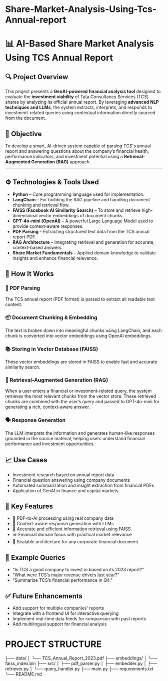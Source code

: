# Share-Market-Analysis-Using-Tcs-Annual-report

# 📊 AI-Based Share Market Analysis Using TCS Annual Report

## 🔍 Project Overview

This project presents a **GenAI-powered financial analysis tool** designed to evaluate the **investment viability** of Tata Consultancy Services (TCS) shares by analyzing its official annual report. By leveraging **advanced NLP techniques and LLMs**, the system extracts, interprets, and responds to investment-related queries using contextual information directly sourced from the document.


## 🎯 Objective

To develop a smart, AI-driven system capable of parsing TCS's annual report and answering questions about the company’s financial health, performance indicators, and investment potential using a **Retrieval-Augmented Generation (RAG)** approach.

---

## ⚙ Technologies & Tools Used

* **Python** – Core programming language used for implementation.
* **LangChain** – For building the RAG pipeline and handling document chunking and retrieval flow.
* **FAISS (Facebook AI Similarity Search)** – To store and retrieve high-dimensional vector embeddings of document chunks.
* **GPT-4o-mini (OpenAI)** – A powerful Large Language Model used to provide context-aware responses.
* **PDF Parsing** – Extracting structured text data from the TCS annual report PDF.
* **RAG Architecture** – Integrating retrieval and generation for accurate, context-based answers.
* **Share Market Fundamentals** – Applied domain knowledge to validate insights and enhance financial relevance.


## 🧠 How It Works

### 📄 PDF Parsing

The TCS annual report (PDF format) is parsed to extract all readable text content.

### 📦 Document Chunking & Embedding

The text is broken down into meaningful chunks using LangChain, and each chunk is converted into vector embeddings using OpenAI embeddings.

### 📚 Storing in Vector Database (FAISS)

These vector embeddings are stored in FAISS to enable fast and accurate similarity search.

### 🔁 Retrieval-Augmented Generation (RAG)

When a user enters a financial or investment-related query, the system retrieves the most relevant chunks from the vector store.
These retrieved chunks are combined with the user’s query and passed to GPT-4o-mini for generating a rich, context-aware answer.

### 🗣 Response Generation

The LLM interprets the information and generates human-like responses grounded in the source material, helping users understand financial performance and investment opportunities.


## 📈 Use Cases

* Investment research based on annual report data
* Financial question answering using company documents
* Automated summarization and insight extraction from financial PDFs
* Application of GenAI in finance and capital markets


## 📌 Key Features

* 📄 PDF-to-AI processing using real company data
* 🧠 Context-aware response generation with LLMs
* 🔎 Accurate and efficient information retrieval using FAISS
* 📊 Financial domain focus with practical market relevance
* 🚀 Scalable architecture for any corporate financial document

## 🧪 Example Queries

* "Is TCS a good company to invest in based on its 2023 report?"
* "What were TCS’s major revenue drivers last year?"
* "Summarize TCS’s financial performance in Q4."


## ✅ Future Enhancements

* Add support for multiple companies’ reports
* Integrate with a frontend UI for interactive querying
* Implement real-time data feeds for comparison with past reports
* Add multilingual support for financial analysis


# PROJECT STRUCTURE

├── data/
│   └── TCS_Annual_Report_2023.pdf
├── embeddings/
│   └── faiss_index.bin
├── src/
│   ├── pdf_parser.py
│   ├── embedder.py
│   ├── retriever.py
│   └── query_handler.py
├── main.py
├── requirements.txt
└── README.md


